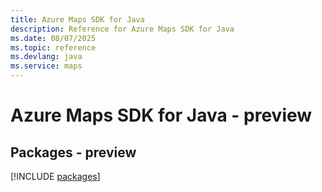 ```yaml
---
title: Azure Maps SDK for Java
description: Reference for Azure Maps SDK for Java
ms.date: 08/07/2025
ms.topic: reference
ms.devlang: java
ms.service: maps
---
```

# Azure Maps SDK for Java - preview
## Packages - preview
[!INCLUDE [packages](maps-index.md)]